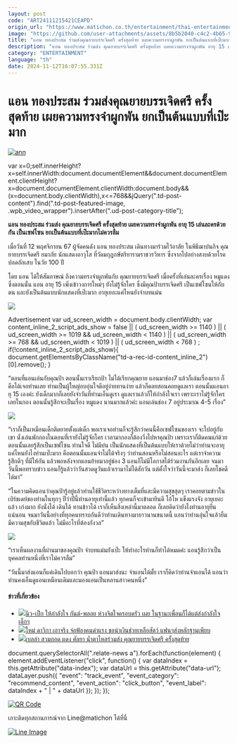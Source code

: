 ```yaml
---
layout: post
code: "ART24111215421CEAPD"
origin_url: "https://www.matichon.co.th/entertainment/thai-entertainment/news_4895804"
image: "https://github.com/user-attachments/assets/8b5b2040-c4c2-4b65-9f67-cb304217219c"
title: "แอน ทองประสม ร่วมส่งคุณยายบรรเจิดศรี ครั้งสุดท้าย เผยความทรงจำผูกพัน ยกเป็นต้นแบบที่เป๊ะมาก"
description: "แอน ทองประสม ร่วมส่ง คุณยายบรรเจิดศรี ครั้งสุดท้าย เผยความทรงจำผูกพัน อายุ 15 เล่นละครด้วยกัน เป็นเซฟโซน ยกเป็นต้นแบบที่เป๊ะมากไม่ควรลืม"
category: "ENTERTAINMENT"
language: "th"
date: 2024-11-12T16:07:55.331Z
---
```


# แอน ทองประสม ร่วมส่งคุณยายบรรเจิดศรี ครั้งสุดท้าย เผยความทรงจำผูกพัน ยกเป็นต้นแบบที่เป๊ะมาก

[![](https://www.matichon.co.th/wp-content/uploads/2024/11/ann.jpg "ann")](https://www.matichon.co.th/wp-content/uploads/2024/11/ann.jpg)

var x=0;self.innerHeight?x=self.innerWidth:document.documentElement&&document.documentElement.clientHeight?x=document.documentElement.clientWidth:document.body&&(x=document.body.clientWidth),x<=768&&jQuery(".td-post-content").find(".td-post-featured-image, .wpb\_video\_wrapper").insertAfter(".ud-post-category-title");

**แอน ทองประสม ร่วมส่ง คุณยายบรรเจิดศรี ครั้งสุดท้าย เผยความทรงจำผูกพัน อายุ 15 เล่นละครด้วยกัน เป็นเซฟโซน ยกเป็นต้นแบบที่เป๊ะมากไม่ควรลืม**

เมื่อวันที่ 12 พฤศจิกายน 67 ผู้จัดคนดัง แอน ทองประสม เดินทางมาร่วมไว้อาลัย ในพิธีฌาปนกิจ คุณยายบรรเจิดศรี ยมาภัย นักแสดงอาวุโส ที่วัดมกุฎกษัตริยารามราชวรวิหาร ซึ่งจากไปอย่างสงบด้วยโรคปอดอักเสบ ในวัย 100 ปี

โดย แอน ได้ให้สัมภาษณ์ ถึงความทรงจำผูกพันกับ คุณยายบรรเจิดศรี เมื่อครั้งที่เล่นละครเรื่อง หมูแดง ซึ่งตอนนั้น แอน อายุ 15 เพิ่งเข้าวงการใหม่ๆ ยังไม่รู้จักใคร ซึ่งมีคุณป้าบรรเจิดศรี เป็นเซฟโซนให้กับตน และยังเป็นต้นแบบนักแสดงที่เป๊ะมาก อายุเยอะแค่ไหนยังจำบทแม่น

![](https://www.matichon.co.th/wp-content/uploads/2024/11/S__43573350_0.jpg)

Advertisement var ud\_screen\_width = document.body.clientWidth; var content\_inline\_2\_script\_ads\_show = false || ( ud\_screen\_width >= 1140 ) || ( ud\_screen\_width >= 1019 && ud\_screen\_width < 1140 ) || ( ud\_screen\_width >= 768 && ud\_screen\_width < 1019 ) || ( ud\_screen\_width < 768 ) ; if(!content\_inline\_2\_script\_ads\_show){ document.getElementsByClassName("td-a-rec-id-content\_inline\_2")\[0\].remove(); }

“ตอนที่แอนเล่นกับคุณป้า ตอนนั้นเราเรียกป้า ไม่ได้เรียกคุณยาย แอนมาช่อง7 แล้วก็เล่นเรื่องแรก ก็คือได้เจอท่านเลย ท่านเป็นผู้ใหญ่อบอุ่นใจดีอยู่ง่ายทานง่าย แล้วก็คอยสอนคอยดูแลเรา ตอนนั้นแอนอายุ 15 เองค่ะ ยังเด็กมากก็เลยยังจำวันที่ท่านเอ็นดูเรา ดูแลเราแล้วก็ให้กำลังใจเรา เพราะเราไม่รู้จักใครเลยในกอง ตอนนั้นรู้สึกจะเป็นเรื่อง หมูแดง นานมากแล้วค่ะ แอนเล่นช่อง 7 อยู่ประมาณ 4-5 เรื่อง”

![](https://www.matichon.co.th/wp-content/uploads/2024/11/S__43573342_0.jpg)

“เราก็เป็นเหมือนเด็กติดยายตั้งแต่เด็ก พอเราเจอท่านก็จะรู้สึกว่าคนนี้คือเซฟโซนของเรา จะไปอยู่กับเขา นั่งเล่นพักกองในตอนที่เรายังไม่รู้จักใคร เวลามากองก็ต้องวิ่งไปหาคุณป้า เพราะเราก็ติดคนแก่ด้วย ตอนนั้นเลยรู้สึกเป็นเซฟโซน ท่านใจดี ไม่มีบ่น เป็นนักแสดงที่เป็นต้นแบบให้เราด้วยไม่ว่าท่านจะอายุแค่ไหนยังไงท่านเป๊ะมาก คือตอนนั้นแอนจำไม่ได้จริงๆ ว่าท่านสอนหรือไม่สอนอะไร แต่เราจำความรู้สึกดีๆ ที่มีให้กัน แล้วพอหลังจากแอนย้ายมาอยู่ช่อง 3 แอนก็ไม่มีโอกาสได้ร่วมงานกันอีกเลย จนมาวันนี้พอทราบข่าว แอนก็รู้แล้วว่าวันสวดดูวันแล้วเรามาไม่ได้สักวัน แต่ตั้งใจว่าวันนี้จะมาส่ง ก็เลยโชคดีได้มา”

“ในความคิดแอนว่าคุณป้ารู้อยู่แล้วท่านใช้ชีวิตระหว่างทางเต็มที่และมีความสุขสุดๆ เราคอยตามข่าวในเบิร์ธเดย์ของท่านในทุกๆ ปีว่าปีนี้ท่านอายุเท่านี้แล้ว ทุกคนก็จะเข้ามายินดี โอ้โห แข็งแรงจัง อายุเยอะแล้ว เก่งมาก ยังนั่งได้ เดินได้ ทานข้าวได้ เราก็เห็นสิ่งเหล่านี้มาตลอด ก็เลยคิดว่ายังไงท่านอายุยืนแน่นอน จนมาวันนี้อย่างที่ทุกคนทราบกันดีว่าท่านเดินทางมายาวนานขนาดนี้ แอนว่าท่านอุ่นใจแล้วยิ้มมีความสุขกับชีวิตแล้ว ไม่มีอะไรที่ต้องกังวล”

![](https://www.matichon.co.th/wp-content/uploads/2024/11/S__43573340_0.jpg)

“เราเห็นผลงานที่ผ่านมาของคุณป้า จำบทแม่นยังเป๊ะ ให้ทำอะไรท่านก็ทำได้หมดค่ะ แอนรู้สึกว่าเป็นบุคคลท่านหนึ่งที่เราไม่ควรลืม”

“วันนี้มาส่งแอนก็แค่เดินไปบอกว่า คุณป้า แอนมาส่งนะ จำแอนได้มั้ย เราก็คิดว่าท่านจำแอนได้ แอนว่าท่านคงเอ็นดูแอนเหมือนเดิมและมองแอนเป็นหลานสาวคนหนึ่ง”

#### ข่าวที่เกี่ยวข้อง

*   [![](https://www.matichon.co.th/wp-content/uploads/2024/11/27450420.jpg)นิว-เป็ก ให้กำลังใจ กันต์-พลอย ห่วงจิตใจครอบครัว เผย ในฐานะเพื่อนก็ได้แต่ส่งกำลังใจเล็กๆ](https://www.matichon.co.th/entertainment/news_4895719)
*   [![](https://www.matichon.co.th/wp-content/uploads/2024/11/bb20.jpg)ใหม่ ดาวิกา เอาจริง จ่อฟ้องคนด่าแรง ขอนำเงินช่วยเหลือสัตว์ แฟนๆส่งหลักฐานเพียบ](https://www.matichon.co.th/entertainment/thai-entertainment/news_4895661)
*   [![](https://www.matichon.co.th/wp-content/uploads/2024/11/คุณยาย41584.jpg)เบลล่า สวมกอด แดง ศัลยา น้ำตาไหลร่วมส่ง คุณยายบรรเจิดศรี ครั้งสุดท้าย](https://www.matichon.co.th/entertainment/news_4895480)

document.querySelectorAll(".relate-news a").forEach(function(element) { element.addEventListener("click", function() { var dataIndex = this.getAttribute("data-index"); var dataUrl = this.getAttribute("data-url"); dataLayer.push({ "event": "track\_event", "event\_category": "recommend\_content", "event\_action": "click\_button", "event\_label": dataIndex + " | " + dataUrl }); }); });

[![QR Code](https://www.matichon.co.th/wp-content/uploads/2023/07/wob1371z.jpg)](https://lin.ee/ht0nDxX)

เกาะติดทุกสถานการณ์จาก Line@matichon ได้ที่นี่

[![Line Image](https://www.matichon.co.th/wp-content/uploads/2023/07/th.png)](https://lin.ee/ht0nDxX)